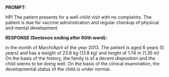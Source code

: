 **PROMPT:**

HPI The patient presents for a well-child visit with no complaints. The patient is due for vaccine administration and regular checkup of physical and mental development

**RESPONSE (Sentence ending after 60th word):**

in the month of March/April of the year 2013. The patient is aged 6 years (5 years) and has a weight of 23.8 kg (13.8 kg) and height of 1.74 m (1.35 m)  On the basis of the history, the family is of a decent disposition and the child seems to be doing well. On the basis of the clinical examination, the developmental status of the child is under normal. 